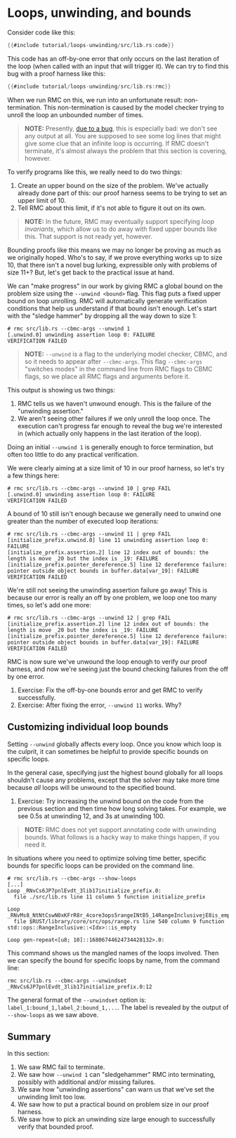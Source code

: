 # Loops, unwinding, and bounds

Consider code like this:

```rust
{{#include tutorial/loops-unwinding/src/lib.rs:code}}
```

This code has an off-by-one error that only occurs on the last iteration of the loop (when called with an input that will trigger it).
We can try to find this bug with a proof harness like this:

```rust
{{#include tutorial/loops-unwinding/src/lib.rs:rmc}}
```

When we run RMC on this, we run into an unfortunate result: non-termination.
This non-termination is caused by the model checker trying to unroll the loop an unbounded number of times.

> **NOTE:** Presently, [due to a bug](https://github.com/model-checking/rmc/issues/493), this is especially bad: we don't see any output at all.
> You are supposed to see some log lines that might give some clue that an infinite loop is occurring.
> If RMC doesn't terminate, it's almost always the problem that this section is covering, however.

To verify programs like this, we really need to do two things:

1. Create an upper bound on the size of the problem.
We've actually already done part of this: our proof harness seems to be trying to set an upper limit of 10.
2. Tell RMC about this limit, if it's not able to figure it out on its own.

> **NOTE:** In the future, RMC may eventually support specifying _loop invariants_, which allow us to do away with fixed upper bounds like this.
> That support is not ready yet, however.

Bounding proofs like this means we may no longer be proving as much as we originally hoped.
Who's to say, if we prove everything works up to size 10, that there isn't a novel bug lurking, expressible only with problems of size 11+?
But, let's get back to the practical issue at hand.

We can "make progress" in our work by giving RMC a global bound on the problem size using the `--unwind <bound>` flag.
This flag puts a fixed upper bound on loop unrolling.
RMC will automatically generate verification conditions that help us understand if that bound isn't enough.
Let's start with the "sledge hammer" by dropping all the way down to size 1:

```
# rmc src/lib.rs --cbmc-args --unwind 1
[.unwind.0] unwinding assertion loop 0: FAILURE
VERIFICATION FAILED
```

> **NOTE:** `--unwind` is a flag to the underlying model checker, CBMC, and so it needs to appear after `--cbmc-args`.
> This flag `--cbmc-args` "switches modes" in the command line from RMC flags to CBMC flags, so we place all RMC flags and arguments before it.

This output is showing us two things:

1. RMC tells us we haven't unwound enough. This is the failure of the "unwinding assertion."
2. We aren't seeing other failures if we only unroll the loop once.
The execution can't progress far enough to reveal the bug we're interested in (which actually only happens in the last iteration of the loop).

Doing an initial `--unwind 1` is generally enough to force termination, but often too little to do any practical verification.

We were clearly aiming at a size limit of 10 in our proof harness, so let's try a few things here:

```
# rmc src/lib.rs --cbmc-args --unwind 10 | grep FAIL
[.unwind.0] unwinding assertion loop 0: FAILURE
VERIFICATION FAILED
```

A bound of 10 still isn't enough because we generally need to unwind one greater than the number of executed loop iterations:

```
# rmc src/lib.rs --cbmc-args --unwind 11 | grep FAIL
[initialize_prefix.unwind.0] line 11 unwinding assertion loop 0: FAILURE
[initialize_prefix.assertion.2] line 12 index out of bounds: the length is move _20 but the index is _19: FAILURE
[initialize_prefix.pointer_dereference.5] line 12 dereference failure: pointer outside object bounds in buffer.data[var_19]: FAILURE
VERIFICATION FAILED
```

We're still not seeing the unwinding assertion failure go away!
This is because our error is really an off by one problem, we loop one too many times, so let's add one more:

```
# rmc src/lib.rs --cbmc-args --unwind 12 | grep FAIL
[initialize_prefix.assertion.2] line 12 index out of bounds: the length is move _20 but the index is _19: FAILURE
[initialize_prefix.pointer_dereference.5] line 12 dereference failure: pointer outside object bounds in buffer.data[var_19]: FAILURE
VERIFICATION FAILED
```

RMC is now sure we've unwound the loop enough to verify our proof harness, and now we're seeing just the bound checking failures from the off by one error.

1. Exercise: Fix the off-by-one bounds error and get RMC to verify successfully.
2. Exercise: After fixing the error, `--unwind 11` works. Why?

## Customizing individual loop bounds

Setting `--unwind` globally affects every loop.
Once you know which loop is the culprit, it can sometimes be helpful to provide specific bounds on specific loops.

In the general case, specifying just the highest bound globally for all loops shouldn't cause any problems, except that the solver may take more time because _all_ loops will be unwound to the specified bound.

1. Exercise: Try increasing the unwind bound on the code from the previous section and then time how long solving takes.
For example, we see 0.5s at unwinding 12, and 3s at unwinding 100.

> **NOTE:** RMC does not yet support annotating code with unwinding bounds.
> What follows is a hacky way to make things happen, if you need it.

In situations where you need to optimize solving time better, specific bounds for specific loops can be provided on the command line.

```
# rmc src/lib.rs --cbmc-args --show-loops
[...]
Loop _RNvCs6JP7pnlEvdt_3lib17initialize_prefix.0:
  file ./src/lib.rs line 11 column 5 function initialize_prefix

Loop _RNvMs8_NtNtCswN0xKFrR8r_4core3ops5rangeINtB5_14RangeInclusivejE8is_emptyCs6JP7pnlEvdt_3lib.0:
  file $RUST/library/core/src/ops/range.rs line 540 column 9 function std::ops::RangeInclusive::<Idx>::is_empty

Loop gen-repeat<[u8; 10]::16806744624734428132>.0:
```

This command shows us the mangled names of the loops involved.
Then we can specify the bound for specific loops by name, from the command line:

```
rmc src/lib.rs --cbmc-args --unwindset _RNvCs6JP7pnlEvdt_3lib17initialize_prefix.0:12
```

The general format of the `--unwindset` option is: `label_1:bound_1,label_2:bound_1,...`.
The label is revealed by the output of `--show-loops` as we saw above.

## Summary

In this section:

1. We saw RMC fail to terminate.
2. We saw how `--unwind 1` can "sledgehammer" RMC into terminating, possibly with additional and/or missing failures.
3. We saw how "unwinding assertions" can warn us that we've set the unwinding limit too low.
4. We saw how to put a practical bound on problem size in our proof harness.
5. We saw how to pick an unwinding size large enough to successfully verify that bounded proof.
